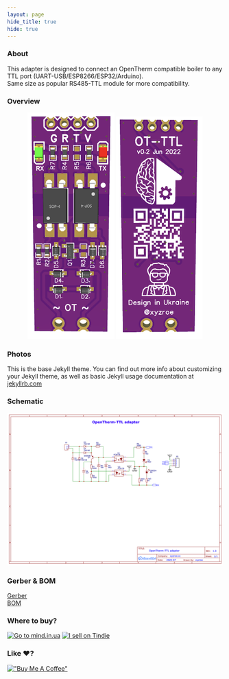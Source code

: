 ```yaml
---
layout: page
hide_title: true
hide: true                          
---
```


### About
This adapter is designed to connect an OpenTherm compatible boiler to any TTL port (UART-USB/ESP8266/ESP32/Arduino).  
Same size as popular RS485-TTL module for more compatibility.

### Overview
<div align="center">
<img width="40%" src="./images/top.png">
<img width="40%" src="./images/bottom.png">
</div>

### Photos
This is the base Jekyll theme. You can find out more info about customizing your Jekyll theme, as well as basic Jekyll usage documentation at [jekyllrb.com](https://jekyllrb.com/)


### Schematic
![Schematic](./images/Schematic.png)


### Gerber & BOM
[Gerber]()  
[BOM]()

### Where to buy?

<a href="https://mind.in.ua/"><img src="https://static.tildacdn.com/tild3433-3934-4565-b362-386238366331/logo_full.png" alt="Go to mind.in.ua" height="120"></a>
<a href="https://www.tindie.com/stores/mind/?ref=offsite_badges&utm_source=sellers_xyzroe&utm_medium=badges&utm_campaign=badge_large"><img src="https://d2ss6ovg47m0r5.cloudfront.net/badges/tindie-larges.png" alt="I sell on Tindie" height="120"></a>




### Like ♥️?
[!["Buy Me A Coffee"](https://www.buymeacoffee.com/assets/img/custom_images/orange_img.png)](https://www.buymeacoffee.com/xyzroe)


[jekyll-organization]: https://github.com/jekyll
